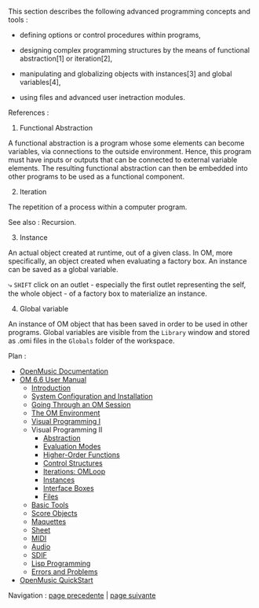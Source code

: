 
This section describes the following advanced programming concepts and tools :

  * defining options or control procedures within programs,

  * designing complex programming structures by the means of functional abstraction[1] or iteration[2],

  * manipulating and globalizing objects with instances[3] and global variables[4],

  * using files and advanced user inetraction modules.

References :

  1. Functional Abstraction

A functional abstraction is a program whose some elements can become
variables, via connections to the outside environment. Hence, this program
must have inputs or outputs that can be connected to external variable
elements. The resulting functional abstraction can then be embedded into other
programs to be used as a functional component.

  2. Iteration

The repetition of a process within a computer program.

See also : Recursion.

  3. Instance

An actual object created at runtime, out of a given class. In OM, more
specifically, an object created when evaluating a factory box. An instance can
be saved as a global variable.

⤷ `SHIFT` click on an outlet - especially the first outlet representing the
self, the whole object - of a factory box to materialize an instance.

  4. Global variable

An instance of OM object that has been saved in order to be used in other
programs. Global variables are visible from the `Library` window and stored as
.omi files in the `Globals` folder of the workspace.

Plan :

  * [OpenMusic Documentation](OM-Documentation)
  * [OM 6.6 User Manual](OM-User-Manual)
    * [Introduction](00-Sommaire)
    * [System Configuration and Installation](Installation)
    * [Going Through an OM Session](Goingthrough)
    * [The OM Environment](Environment)
    * [Visual Programming I](BasicVisualProgramming)
    * Visual Programming II
      * [Abstraction](Abstraction)
      * [Evaluation Modes](EvalModes)
      * [Higher-Order Functions](HighOrder)
      * [Control Structures](Control)
      * [Iterations: OMLoop](OMLoop)
      * [Instances](Instances)
      * [Interface Boxes](InterfaceBoxes)
      * [Files](Files)
    * [Basic Tools](BasicObjects)
    * [Score Objects](ScoreObjects)
    * [Maquettes](Maquettes)
    * [Sheet](Sheet)
    * [MIDI](MIDI)
    * [Audio](Audio)
    * [SDIF](SDIF)
    * [Lisp Programming](Lisp)
    * [Errors and Problems](errors)
  * [OpenMusic QuickStart](QuickStart-Chapters)

Navigation : [page precedente](DeadBox "page précédente\(Dead Boxes\)") |
[page suivante](Abstraction "page suivante\(Abstraction\)")

